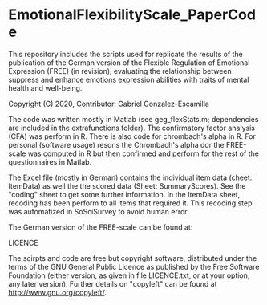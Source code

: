 # EmotionalFlexibilityScale_PaperCode
This repository includes the scripts used for replicate the results of the publication of the German version of the Flexible Regulation of Emotional Expression (FREE) (in revision), evaluating the relationship between suppress and enhance emotions expression abilities with traits of mental health and well-being.

Copyright (C) 2020, Contributor: Gabriel Gonzalez-Escamilla

The code was written mostly in Matlab (see geg_flexStats.m; dependencies are included in the extrafunctions folder). 
The confirmatory factor analysis (CFA) was perform in R. There is also code for chrombach's alpha in R. For personal (software usage) resons the Chrombach's alpha dor the FREE-scale was computed in R but then confirmed and perform for the rest of the questionnaires in Matlab.

The Excel file (mostly in German) contains the individual item data (cheet: ItemData) as well the the scored data (Sheet: SummaryScores). See the "coding" sheet to get some further information. In the ItemData sheet, recoding has been perform to all items that required it. This recoding step was automatized in SoSciSurvey to avoid human error.

The German version of the FREE-scale can be found at: 



LICENCE

The scirpts and code are free but copyright software, distributed under the terms of the GNU General Public Licence as published by the Free Software Foundation (either version, as given in file LICENCE.txt, or at your option, any later version). Further details on "copyleft" can be found at http://www.gnu.org/copyleft/.
